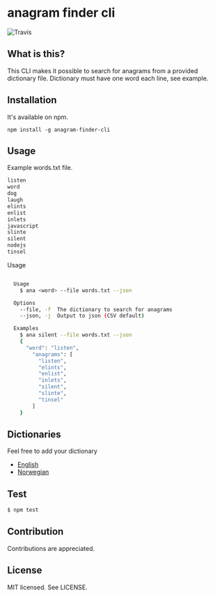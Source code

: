 anagram finder cli
======
![Travis](https://travis-ci.org/bjarneo/anagram-finder-cli.svg?branch=master)

What is this?
------
This CLI makes it possible to search for anagrams from a provided dictionary file. Dictionary must have one word each line, see example.

Installation
------
It's available on npm.
```
npm install -g anagram-finder-cli
```

Usage
------
Example words.txt file.
```js
listen
word
dog
laugh
elints
enlist
inlets
javascript
slinte
silent
nodejs
tinsel
```

Usage
```bash

  Usage
    $ ana <word> --file words.txt --json

  Options
    --file, -f  The dictionary to search for anagrams
    --json, -j  Output to json (CSV default)

  Examples
    $ ana silent --file words.txt --json
    {
      "word": "listen",
        "anagrams": [
          "listen",
          "elints",
          "enlist",
          "inlets",
          "silent",
          "slinte",
          "tinsel"
        ]
    }

```

Dictionaries
------
Feel free to add your dictionary

* [English](https://github.com/dwyl/english-words)
* [Norwegian](https://github.com/0301/ordliste)

Test
------
```bash
$ npm test
```

Contribution
------
Contributions are appreciated.

License
------
MIT licensed. See LICENSE.
